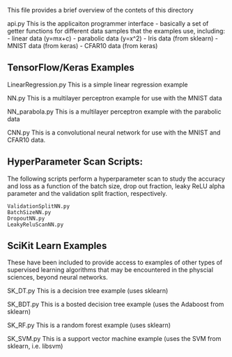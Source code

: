 This file provides a brief overview of the contets of this directory

api.py
  This is the applicaiton programmer interface - basically a set of getter
  functions for different data samples that the examples use, including:
    - linear data (y=mx+c)
    - parabolic data (y=x^2)
    - Iris data (from sklearn)
    - MNIST data (from keras)
    - CFAR10 data (from keras)

TensorFlow/Keras Examples
-------------------------
LinearRegression.py
  This is a simple linear regression example
  
NN.py
  This is a multilayer perceptron example for use with the MNIST data
  
NN_parabola.py
  This is a multilayer perceptron example with the parabolic data
  
CNN.py
  This is a convolutional neural network for use with the MNIST and CFAR10
  data.

HyperParameter Scan Scripts:
----------------------------
  The following scripts perform a hyperparameter scan to study the accuracy and loss
  as a function of the batch size, drop out fraction, leaky ReLU alpha parameter and
  the validation split fraction, respectively.

    ValidationSplitNN.py
    BatchSizeNN.py
    DropoutNN.py
    LeakyReluScanNN.py

SciKit Learn Examples 
---------------------
These have been included to provide access to examples of other types of supervised learning
algorithms that may be encountered in the physcial sciences, beyond neural networks.

SK_DT.py
  This is a decision tree example (uses sklearn)
  
SK_BDT.py
  This is a bosted decision tree example (uses the Adaboost from sklearn)

SK_RF.py
  This is a random forest example (uses sklearn)
  
SK_SVM.py
  This is a support vector machine example (uses the SVM from sklearn, i.e. libsvm)
